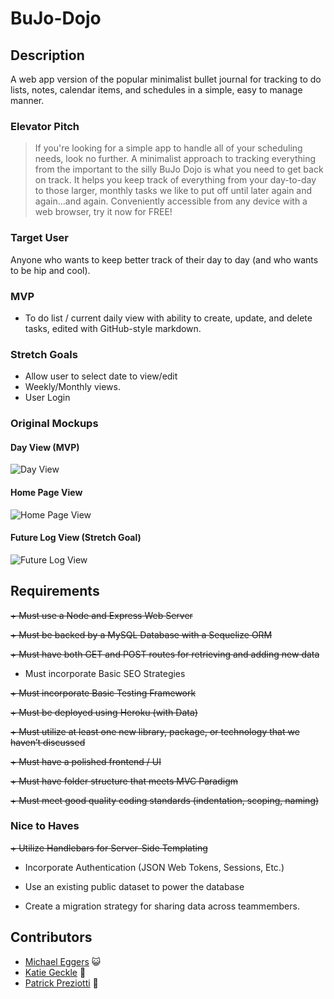 # BuJo-Dojo

## Description
A web app version of the popular minimalist bullet journal for tracking to do lists, notes, calendar items, and schedules in a simple, easy to manage manner.

### Elevator Pitch
> If you're looking for a simple app to handle all of your scheduling needs, look no further. A minimalist approach to tracking everything from the important to the silly BuJo Dojo is what you need to get back on track. It helps you keep track of everything from your day-to-day to those larger, monthly tasks we like to put off until later again and again...and again. Conveniently accessible from any device with a web browser, try it now for FREE!

### Target User
Anyone who wants to keep better track of their day to day (and who wants to be hip and cool).

### MVP
+ To do list / current daily view with ability to create, update, and delete tasks, edited with GitHub-style markdown.

### Stretch Goals
+ Allow user to select date to view/edit
+ Weekly/Monthly views.
+ User Login

### Original Mockups

#### Day View (MVP)
![Day View](https://user-images.githubusercontent.com/22947371/26908406-73e9ef4c-4bc8-11e7-9736-1d163c11d729.png "BuJo - Day View")

#### Home Page View
![Home Page View](https://user-images.githubusercontent.com/22947371/26908408-73f680b8-4bc8-11e7-96b2-682f744e368e.png "BuJo - Home Page View")

#### Future Log View (Stretch Goal)
![Future Log View](https://user-images.githubusercontent.com/22947371/26908407-73f3b82e-4bc8-11e7-91e0-2b16931067db.png "BuJo - Future Log View")

## Requirements
~~+ Must use a Node and Express Web Server~~

~~+ Must be backed by a MySQL Database with a Sequelize ORM~~

~~+ Must have both GET and POST routes for retrieving and adding new data~~

+ Must incorporate Basic SEO Strategies 

~~+ Must incorporate Basic Testing Framework~~

~~+ Must be deployed using Heroku (with Data)~~

~~+ Must utilize at least one new library, package, or technology that we haven’t discussed~~

~~+ Must have a polished frontend / UI~~

~~+ Must have folder structure that meets MVC Paradigm~~

~~+ Must meet good quality coding standards (indentation, scoping, naming)~~

### Nice to Haves

~~+ Utilize Handlebars for Server-Side Templating~~

+ Incorporate Authentication (JSON Web Tokens, Sessions, Etc.)

+ Use an existing public dataset to power the database

+ Create a migration strategy for sharing data across teammembers.

## Contributors
+ [Michael Eggers](https://github.com/mdeggers84 "GitHub - Michael") :smiley_cat:
+ [Katie Geckle](https://github.com/katiearina "GitHub - Katie") :tulip:
+ [Patrick Preziotti](https://github.com/ppreziotti "GitHub - Patrick") :balloon: